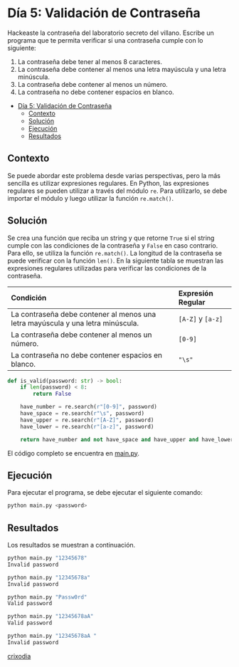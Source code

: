 # Día 5: Validación de Contraseña

Hackeaste la contraseña del laboratorio secreto del villano. Escribe un programa que te permita verificar si una contraseña cumple con lo siguiente:

1. La contraseña debe tener al menos 8 caracteres.
2. La contraseña debe contener al menos una letra mayúscula y una letra minúscula.
3. La contraseña debe contener al menos un número.
4. La contraseña no debe contener espacios en blanco.

- [Día 5: Validación de Contraseña](#día-5-validación-de-contraseña)
  - [Contexto](#contexto)
  - [Solución](#solución)
  - [Ejecución](#ejecución)
  - [Resultados](#resultados)

## Contexto

Se puede abordar este problema desde varias perspectivas, pero la más sencilla es utilizar expresiones regulares. En Python, las expresiones regulares se pueden utilizar a través del módulo `re`. Para utilizarlo, se debe importar el módulo y luego utilizar la función `re.match()`.

## Solución

Se crea una función que reciba un string y que retorne `True` si el string cumple con las condiciones de la contraseña y `False` en caso contrario. Para ello, se utiliza la función `re.match()`. La longitud de la contraseña se puede verificar con la función `len()`. En la siguiente tabla se muestran las expresiones regulares utilizadas para verificar las condiciones de la contraseña.

| Condición                                                                       | Expresión Regular |
| :------------------------------------------------------------------------------ | :---------------- |
| La contraseña debe contener al menos una letra mayúscula y una letra minúscula. | `[A-Z]` y `[a-z]` |
| La contraseña debe contener al menos un número.                                 | `[0-9]`           |
| La contraseña no debe contener espacios en blanco.                              | `"\s"`            |

```python
def is_valid(password: str) -> bool:
    if len(password) < 8:
        return False

    have_number = re.search(r"[0-9]", password)
    have_space = re.search(r"\s", password)
    have_upper = re.search(r"[A-Z]", password)
    have_lower = re.search(r"[a-z]", password)

    return have_number and not have_space and have_upper and have_lower
```

El código completo se encuentra en [main.py](main.py).

## Ejecución

Para ejecutar el programa, se debe ejecutar el siguiente comando:

```bash
python main.py <password>
```

## Resultados

Los resultados se muestran a continuación.

```bash
python main.py "12345678"
Invalid password

python main.py "12345678a"
Invalid password

python main.py "Passw0rd"
Valid password

python main.py "12345678aA"
Valid password

python main.py "12345678aA "
Invalid password
```

[crixodia](https://instagram.com/crixodia)
